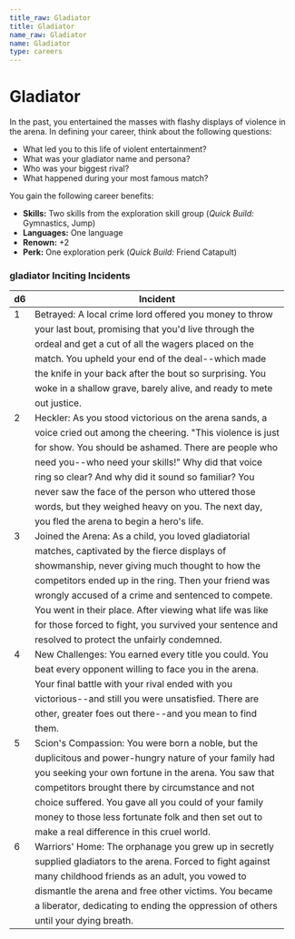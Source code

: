 ```yaml
---
title_raw: Gladiator
title: Gladiator
name_raw: Gladiator
name: Gladiator
type: careers
---
```


# Gladiator

In the past, you entertained the masses with flashy displays of violence in the arena. In defining your career, think about the following questions:

- What led you to this life of violent entertainment?
- What was your gladiator name and persona?
- Who was your biggest rival?
- What happened during your most famous match?

You gain the following career benefits:

- **Skills:** Two skills from the exploration skill group (*Quick Build:* Gymnastics, Jump)
- **Languages:** One language
- **Renown:** +2
- **Perk:** One exploration perk (*Quick Build:* Friend Catapult)

### **gladiator Inciting Incidents**

| d6  | Incident                                                   |
| --- | ---------------------------------------------------------- |
| 1   | Betrayed: A local crime lord offered you money to throw    |
|     | your last bout, promising that you'd live through the      |
|     | ordeal and get a cut of all the wagers placed on the       |
|     | match. You upheld your end of the deal--which made         |
|     | the knife in your back after the bout so surprising. You   |
|     | woke in a shallow grave, barely alive, and ready to mete   |
|     | out justice.                                               |
| 2   | Heckler: As you stood victorious on the arena sands, a     |
|     | voice cried out among the cheering. "This violence is just |
|     | for show. You should be ashamed. There are people who      |
|     | need you--who need your skills!" Why did that voice        |
|     | ring so clear? And why did it sound so familiar? You       |
|     | never saw the face of the person who uttered those         |
|     | words, but they weighed heavy on you. The next day,        |
|     | you fled the arena to begin a hero's life.                 |
| 3   | Joined the Arena: As a child, you loved gladiatorial       |
|     | matches, captivated by the fierce displays of              |
|     | showmanship, never giving much thought to how the          |
|     | competitors ended up in the ring. Then your friend was     |
|     | wrongly accused of a crime and sentenced to compete.       |
|     | You went in their place. After viewing what life was like  |
|     | for those forced to fight, you survived your sentence and  |
|     | resolved to protect the unfairly condemned.                |
| 4   | New Challenges: You earned every title you could. You      |
|     | beat every opponent willing to face you in the arena.      |
|     | Your final battle with your rival ended with you           |
|     | victorious--and still you were unsatisfied. There are      |
|     | other, greater foes out there--and you mean to find        |
|     | them.                                                      |
| 5   | Scion's Compassion: You were born a noble, but the         |
|     | duplicitous and power-hungry nature of your family had     |
|     | you seeking your own fortune in the arena. You saw that    |
|     | competitors brought there by circumstance and not          |
|     | choice suffered. You gave all you could of your family     |
|     | money to those less fortunate folk and then set out to     |
|     | make a real difference in this cruel world.                |
| 6   | Warriors' Home: The orphanage you grew up in secretly      |
|     | supplied gladiators to the arena. Forced to fight against  |
|     | many childhood friends as an adult, you vowed to           |
|     | dismantle the arena and free other victims. You became     |
|     | a liberator, dedicating to ending the oppression of others |
|     | until your dying breath.                                   |
